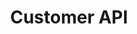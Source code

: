 ---
title: "Customer API"
type: "api-reference"
version: "0.3"
desc: "Join the conversation as a customer or build your own backend chat client."
color: "#4484e7"
---
